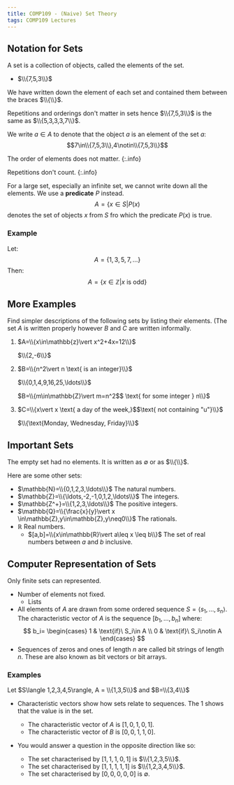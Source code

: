 ```yaml
---
title: COMP109 - (Naive) Set Theory
tags: COMP109 Lectures
---
```

## Notation for Sets
A set is a collection of objects, called the elements of the set. 

* $\\{7,5,3\\}$

We have written down the element of each set and contained them between the braces $\\{\\}$.

Repetitions and orderings don't matter in sets hence $\\{7,5,3\\}$ is the same as $\\{5,3,3,3,7\\}$. 

We write $a\in A$ to denote that the object $a$ is an element of the set $a$: $$7\in\\{7,5,3\\},4\notin\\{7,5,3\\}$$

The order of elements does not matter.
{:.info}

Repetitions don't count.
{:.info}

For a large set, especially an infinite set, we cannot write down all the elements. We use a **predicate** $P$ instead.
$$A=\{x\in S\vert P(x)$$
denotes the set of objects $x$ from $S$ fro which the predicate $P(x)$ is true.

### Example
Let:
$$A = \{1,3,5,7,\ldots\}$$
Then:
$$A=\{x\in \mathbb{Z} \vert x \text{ is odd}\}$$

## More Examples
Find simpler descriptions of the following sets by listing their elements. (The set $A$ is written properly however $B$ and $C$ are written informally.

1. $A=\\{x\in\mathbb{z}\vert x^2+4x=12\\}$

	$\\{2,-6\\}$
1. $B=\\{n^2\vert n \text{ is an integer}\\}$

	$\\{0,1,4,9,16,25,\ldots\\}$
	
	$B=\\{m\in\mathbb{Z}\vert m=n^2$$ \text{ for some integer } n\\}$
	
1. $C=\\{x\vert x \text{ a day of the week,}$$\text{ not containing "u"}\\}$
	
	$\\{\text{Monday, Wednesday, Friday}\\}$
	
## Important Sets
The empty set had no elements. It is written as $\emptyset$ or as $\\{\\}$. 

Here are some other sets:

* $\mathbb{N}=\\{0,1,2,3,\ldots\\}$ The natural numbers.
* $\mathbb{Z}=\\{\ldots,-2,-1,0,1,2,\ldots\\}$ The integers.
* $\mathbb{Z^+}=\\{1,2,3,\ldots\\}$ The positive integers.
* $\mathbb{Q}=\\{\frac{x}{y}\vert x \in\mathbb{Z},y\in\mathbb{Z},y\neq0\\}$ The rationals.
* $\mathbb{R}$ Real numbers.
	* $[a,b]=\\{x\in\mathbb{R}\vert a\leq x \leq b\\}$ The set of real numbers between $a$ and $b$ inclusive.
	
## Computer Representation of Sets
Only finite sets can represented.

* Number of elements not fixed.
	* Lists
* All elements of $A$ are drawn from some ordered sequence $S=\langle s_1,\ldots,s_n\rangle$. The characteristic vector of $A$ is the sequence $[b_1,\ldots,b_n]$ where:
$$
    b_i=
    \begin{cases}
      1 & \text{if}\ S_i\in A \\
      0 & \text{if}\ S_i\notin A
    \end{cases}
$$
* Sequences of zeros and ones of length $n$ are called bit strings of length $n$. These are also known as bit vectors or bit arrays.

### Examples
Let $S\langle 1,2,3,4,5\rangle, A = \\{1,3,5\\}$ and $B=\\{3,4\\}$

* Characteristic vectors show how sets relate to sequences. The $1$ shows that the value is in the set.
	* The characteristic vector of $A$ is $[1,0,1,0,1]$. 
	* The characteristic vector of $B$ is $[0,0,1,1,0]$.
	
* You would answer a question in the opposite direction like so:
	* The set characterised by $[1,1,1,0,1]$ is $\\{1,2,3,5\\}$.
	* The set characterised by $[1,1,1,1,1]$ is $\\{1,2,3,4,5\\}$.
	* The set characterised by $[0,0,0,0,0]$ is $\emptyset$.
